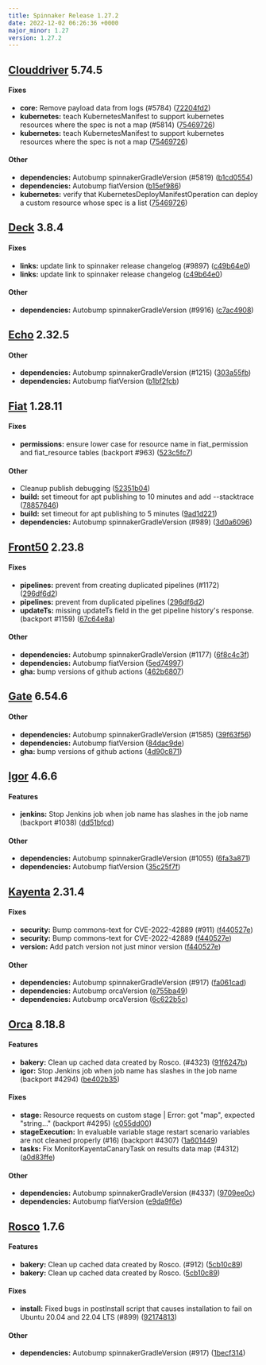 ```yaml
---
title: Spinnaker Release 1.27.2
date: 2022-12-02 06:26:36 +0000
major_minor: 1.27
version: 1.27.2
---
```


## [Clouddriver](#clouddriver) 5.74.5

#### Fixes

* **core:**   Remove payload data from logs (#5784) ([72204fd2](https://github.com/spinnaker/clouddriver/commit/72204fd2058a5eff8f6b3f3905f32785ea8eee5e))
* **kubernetes:**   teach KubernetesManifest to support kubernetes resources where the spec is not a map (#5814) ([75469726](https://github.com/spinnaker/clouddriver/commit/75469726f5ae8691213b24c7d03ca1e8e4acc504))
* **kubernetes:**   teach KubernetesManifest to support kubernetes resources where the spec is not a map ([75469726](https://github.com/spinnaker/clouddriver/commit/75469726f5ae8691213b24c7d03ca1e8e4acc504))

#### Other

* **dependencies:**   Autobump spinnakerGradleVersion (#5819) ([b1cd0554](https://github.com/spinnaker/clouddriver/commit/b1cd05549b5eb32c34c7ad8d94cf12cc9651b7d3))
* **dependencies:**   Autobump fiatVersion ([b15ef986](https://github.com/spinnaker/clouddriver/commit/b15ef986c519544c7397b0861f5b74ade1863c8c))
* **kubernetes:**   verify that KubernetesDeployManifestOperation can deploy a custom resource whose spec is a list ([75469726](https://github.com/spinnaker/clouddriver/commit/75469726f5ae8691213b24c7d03ca1e8e4acc504))

## [Deck](#deck) 3.8.4

#### Fixes

* **links:**   update link to spinnaker release changelog (#9897) ([c49b64e0](https://github.com/spinnaker/deck/commit/c49b64e06ca5f663fdd4c0452ab47bd2c82b0041))
* **links:**   update link to spinnaker release changelog ([c49b64e0](https://github.com/spinnaker/deck/commit/c49b64e06ca5f663fdd4c0452ab47bd2c82b0041))

#### Other

* **dependencies:**   Autobump spinnakerGradleVersion (#9916) ([c7ac4908](https://github.com/spinnaker/deck/commit/c7ac4908512892d7b925277617f2c54260108098))

## [Echo](#echo) 2.32.5

#### Other

* **dependencies:**   Autobump spinnakerGradleVersion (#1215) ([303a55fb](https://github.com/spinnaker/echo/commit/303a55fb72eb44c901a19da4ebfe052191965ae0))
* **dependencies:**   Autobump fiatVersion ([b1bf2fcb](https://github.com/spinnaker/echo/commit/b1bf2fcb59f72924004ffdf841276ca75cb0450f))

## [Fiat](#fiat) 1.28.11

#### Fixes

* **permissions:**   ensure lower case for resource name in fiat_permission and fiat_resource tables (backport #963) ([523c5fc7](https://github.com/spinnaker/fiat/commit/523c5fc7784884bd6757246169c3d305853cdd62))

#### Other

* Cleanup publish debugging ([52351b04](https://github.com/spinnaker/fiat/commit/52351b04ec308bd6e29eb730f163b76d33183d6d))
* **build:**   set timeout for apt publishing to 10 minutes and add --stacktrace ([78857646](https://github.com/spinnaker/fiat/commit/788576462f52ae8d524234458ea788734eb7d5dd))
* **build:**   set timeout for apt publishing to 5 minutes ([9ad1d221](https://github.com/spinnaker/fiat/commit/9ad1d221e9f901dc169f78ec38526ad3f9fa03c8))
* **dependencies:**   Autobump spinnakerGradleVersion (#989) ([3d0a6096](https://github.com/spinnaker/fiat/commit/3d0a6096448bef90653965cc07dbf24195a1ebe8))

## [Front50](#front50) 2.23.8

#### Fixes

* **pipelines:**   prevent from creating duplicated pipelines (#1172) ([296df6d2](https://github.com/spinnaker/front50/commit/296df6d2255f074019a0068e7199093dfe42e4f8))
* **pipelines:**   prevent from duplicated pipelines ([296df6d2](https://github.com/spinnaker/front50/commit/296df6d2255f074019a0068e7199093dfe42e4f8))
* **updateTs:**   missing updateTs field in the get pipeline history's response. (backport #1159) ([67c64e8a](https://github.com/spinnaker/front50/commit/67c64e8a47aeb6d410c0bf20f90b8cf6806f41c9))

#### Other

* **dependencies:**   Autobump spinnakerGradleVersion (#1177) ([6f8c4c3f](https://github.com/spinnaker/front50/commit/6f8c4c3fb559384374f058bc636b626da6255ab4))
* **dependencies:**   Autobump fiatVersion ([5ed74997](https://github.com/spinnaker/front50/commit/5ed749974de183c275ab8bc3378c46bf8db39944))
* **gha:**   bump versions of github actions ([462b6807](https://github.com/spinnaker/front50/commit/462b6807003a561ca2168d32f817bce061a01d07))

## [Gate](#gate) 6.54.6

#### Other

* **dependencies:**   Autobump spinnakerGradleVersion (#1585) ([39f63f56](https://github.com/spinnaker/gate/commit/39f63f56e2171cc69dc36d6f08f4a5a262f38ca6))
* **dependencies:**   Autobump fiatVersion ([84dac9de](https://github.com/spinnaker/gate/commit/84dac9de8583388771d441cd342230e549d455fe))
* **gha:**   bump versions of github actions ([4d90c871](https://github.com/spinnaker/gate/commit/4d90c87116686d0f0dbc65af9291ce404656bcb7))

## [Igor](#igor) 4.6.6

#### Features

* **jenkins:**   Stop Jenkins job when job name has slashes in the job name (backport #1038) ([dd51bfcd](https://github.com/spinnaker/igor/commit/dd51bfcdf50e4a5e037353a33746d66fd7c22be9))

#### Other

* **dependencies:**   Autobump spinnakerGradleVersion (#1055) ([6fa3a871](https://github.com/spinnaker/igor/commit/6fa3a871011d2baa1c42cd5457b7ba5d83654e70))
* **dependencies:**   Autobump fiatVersion ([35c25f7f](https://github.com/spinnaker/igor/commit/35c25f7f77c31f7f60496184786258261a2f1def))

## [Kayenta](#kayenta) 2.31.4

#### Fixes

* **security:**   Bump commons-text for CVE-2022-42889 (#911) ([f440527e](https://github.com/spinnaker/kayenta/commit/f440527e60bc51089ab32600f48332838259ab89))
* **security:**   Bump commons-text for CVE-2022-42889 ([f440527e](https://github.com/spinnaker/kayenta/commit/f440527e60bc51089ab32600f48332838259ab89))
* **version:**   Add patch version not just minor version ([f440527e](https://github.com/spinnaker/kayenta/commit/f440527e60bc51089ab32600f48332838259ab89))

#### Other

* **dependencies:**   Autobump spinnakerGradleVersion (#917) ([fa061cad](https://github.com/spinnaker/kayenta/commit/fa061cad97b941add78f1fd9fc4da0eb86f4e35b))
* **dependencies:**   Autobump orcaVersion ([e755ba49](https://github.com/spinnaker/kayenta/commit/e755ba49fc498d8d5e2b2856c37b149475bbb17b))
* **dependencies:**   Autobump orcaVersion ([6c622b5c](https://github.com/spinnaker/kayenta/commit/6c622b5cd1e15c6c2450c930c451d7fc47966575))

## [Orca](#orca) 8.18.8

#### Features

* **bakery:**   Clean up cached data created by Rosco. (#4323) ([91f6247b](https://github.com/spinnaker/orca/commit/91f6247bfe262da42e76a69bea8b5e49bb6ed41e))
* **igor:**   Stop Jenkins job when job name has slashes in the job name (backport #4294) ([be402b35](https://github.com/spinnaker/orca/commit/be402b35824ff19fceadb27e0dfa164acd4df138))

#### Fixes

* **stage:**   Resource requests on custom stage | Error: got "map", expected "string…" (backport #4295) ([c055dd00](https://github.com/spinnaker/orca/commit/c055dd008ec7efdccc44f9ccebd8d019b5afbdcf))
* **stageExecution:**   In evaluable variable stage restart scenario variables are not cleaned properly (#16) (backport #4307) ([1a601449](https://github.com/spinnaker/orca/commit/1a6014496eb96c538c566ec5da70c73457ace2c5))
* **tasks:**   Fix MonitorKayentaCanaryTask on results data map (#4312) ([a0d83ffe](https://github.com/spinnaker/orca/commit/a0d83ffe3ffca8d7c6ff913c783742498c7ee6f8))

#### Other

* **dependencies:**   Autobump spinnakerGradleVersion (#4337) ([9709ee0c](https://github.com/spinnaker/orca/commit/9709ee0c6555782f97a2771686f70507d2eab683))
* **dependencies:**   Autobump fiatVersion ([e9da9f6e](https://github.com/spinnaker/orca/commit/e9da9f6ed0380b7acb5b540bdd57e92e569085c6))

## [Rosco](#rosco) 1.7.6

#### Features

* **bakery:**   Clean up cached data created by Rosco. (#912) ([5cb10c89](https://github.com/spinnaker/rosco/commit/5cb10c891f8b888016b7aade617ecfbc4f1cf7cf))
* **bakery:**   Clean up cached data created by Rosco. ([5cb10c89](https://github.com/spinnaker/rosco/commit/5cb10c891f8b888016b7aade617ecfbc4f1cf7cf))

#### Fixes

* **install:**   Fixed bugs in postInstall script that causes installation to fail on Ubuntu 20.04 and 22.04 LTS (#899) ([92174813](https://github.com/spinnaker/rosco/commit/921748132548e89c1015c5590c5dbad49eb773d7))

#### Other

* **dependencies:**   Autobump spinnakerGradleVersion (#917) ([1becf314](https://github.com/spinnaker/rosco/commit/1becf314b2591fd68c25fec990ff7f3e2174fbe3))
